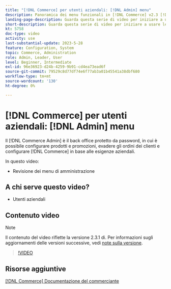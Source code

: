```yaml
---
title: "[!DNL Commerce] per utenti aziendali: [!DNL Admin] menu"
description: Panoramica dei menu funzionali in [!DNL Commerce] v2.3 [!DNL Admin].
landing-page-description: Guarda questa serie di video per iniziare a usare le nozioni di base di Adobe Commerce e lavorare in Admin.
short-description: Guarda questa serie di video per iniziare a usare le nozioni di base di Adobe Commerce e lavorare in Admin.
kt: 5758
doc-type: video
activity: use
last-substantial-update: 2023-5-28
feature: Configuration, System
topic: Commerce, Administration
role: Admin, Leader, User
level: Beginner, Intermediate
exl-id: 96e36923-d24b-4259-9b91-cd4ea73ead6f
source-git-commit: 79529c8d77df74e6f77ab3a01b45541a38dbf680
workflow-type: tm+mt
source-wordcount: '130'
ht-degree: 0%

---
```


# [!DNL Commerce] per utenti aziendali: [!DNL Admin] menu

Il [!DNL Commerce Admin] è il back office protetto da password, in cui è possibile configurare prodotti e promozioni, evadere gli ordini dei clienti e configurare [!DNL Commerce] in base alle esigenze aziendali.

In questo video:

- Revisione dei menu di amministrazione

## A chi serve questo video?

- Utenti aziendali

## Contenuto video

>[!NOTE]
>
>Il contenuto del video riflette la versione 2.3.1 di. Per informazioni sugli aggiornamenti delle versioni successive, vedi [note sulla versione](https://experienceleague.adobe.com/docs/commerce-operations/release/notes/overview.html).

>[!VIDEO](https://video.tv.adobe.com/v/35942?quality=12&learn=on)

## Risorse aggiuntive

[[!DNL Commerce] Documentazione del commerciante](https://experienceleague.adobe.com/docs/commerce-admin/user-guides/home.html)
